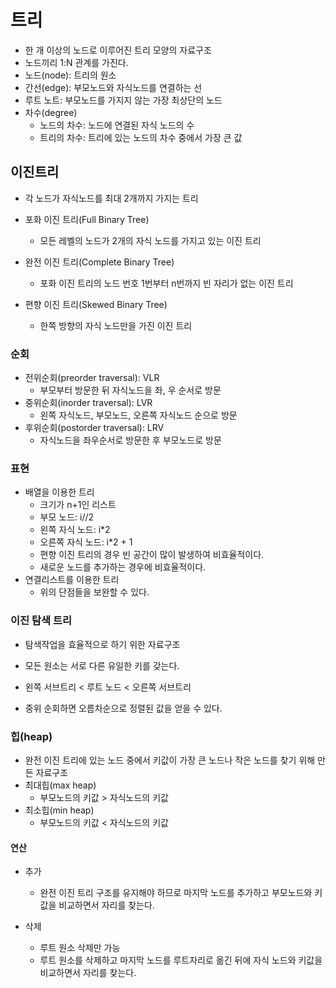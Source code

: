 # 트리

- 한 개 이상의 노드로 이루어진 트리 모양의 자료구조
- 노드끼리 1:N 관계를 가진다.
- 노드(node): 트리의 원소
- 간선(edge): 부모노드와 자식노드를 연결하는 선
- 루트 노트: 부모노드를 가지지 않는 가장 최상단의 노드
- 차수(degree)
  - 노드의 차수: 노드에 연결된 자식 노드의 수
  - 트리의 차수: 트리에 있는 노드의 차수 중에서 가장 큰 값



## 이진트리

- 각 노드가 자식노드를 최대 2개까지 가지는 트리

- 포화 이진 트리(Full Binary Tree)
  - 모든 레벨의 노드가 2개의 자식 노드를 가지고 있는 이진 트리

- 완전 이진 트리(Complete Binary Tree)
  - 포화 이진 트리의 노드 번호 1번부터 n번까지 빈 자리가 없는 이진 트리
- 편향 이진 트리(Skewed Binary Tree)
  - 한쪽 방향의 자식 노드만을 가진 이진 트리



### 순회

- 전위순회(preorder traversal): VLR
  - 부모부터 방문한 뒤 자식노드을 좌, 우 순서로 방문
- 중위순회(inorder traversal): LVR
  - 왼쪽 자식노드, 부모노드, 오른쪽 자식노드 순으로 방문
- 후위순회(postorder traversal): LRV
  - 자식노드을 좌우순서로 방문한 후 부모노드로 방문



### 표현

- 배열을 이용한 트리
  - 크기가 n+1인 리스트
  - 부모 노드: i//2
  - 왼쪽 자식 노드: i*2
  - 오른쪽 자식 노드: i*2 + 1
  - 편향 이진 트리의 경우 빈 공간이 많이 발생하여 비효율적이다.
  - 새로운 노드를 추가하는 경우에 비효율적이다.
- 연결리스트를 이용한 트리
  - 위의 단점들을 보완할 수 있다.



### 이진 탐색 트리

- 탐색작업을 효율적으로 하기 위한 자료구조

- 모든 원소는 서로 다른 유일한 키를 갖는다.
- 왼쪽 서브트리 < 루트 노드 < 오른쪽 서브트리
- 중위 순회하면 오름차순으로 정렬된 값을 얻을 수 있다.



### 힙(heap)

- 완전 이진 트리에 있는 노드 중에서 키값이 가장 큰 노드나 작은 노드를 찾기 위해 만든 자료구조
- 최대힙(max heap)
  - 부모노드의 키값 > 자식노드의 키값
- 최소힙(min heap)
  - 부모노드의 키값 < 자식노드의 키값

#### 연산

- 추가
  - 완전 이진 트리 구조를 유지해야 하므로 마지막 노드를 추가하고 부모노드와 키값을 비교하면서 자리를 찾는다.

- 삭제
  - 루트 원소 삭제만 가능
  - 루트 원소를 삭제하고 마지막 노드를 루트자리로 옮긴 뒤에 자식 노드와 키값을 비교하면서 자리를 찾는다.